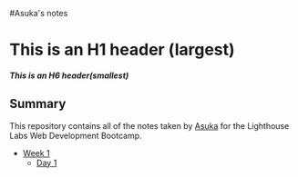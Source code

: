 #Asuka's notes
# This is an H1 header (largest)
##### This is an H6 header(smallest)

## Summary

This repository contains all of the notes taken by [Asuka](https://github.com/asucarlos/lighthouse-web-notes) for the Lighthouse Labs Web Development Bootcamp.

* [Week 1](/Week_1)
  * [Day 1](/Week_1/Day_1)

